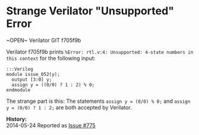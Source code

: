 
Strange Verilator "Unsupported" Error
=====================================

~OPEN~ Verilator GIT f705f9b

Verilator f705f9b prints `%Error: rtl.v:4: Unsupported: 4-state numbers in this context`
for the following input:

    :::Verilog
    module issue_052(y);
      output [3:0] y;
      assign y = ((0/0) ? 1 : 2) % 0;
    endmodule

The strange part is this: The statements `assign y = (0/0) % 0;` and
`assign y = (0/0) ? 1 : 2;` are both accepted by Verilator.

**History:**  
2014-05-24 Reported as [Issue #775](http://www.veripool.org/issues/775-Verilator-Strange-Verilator-Unsupported-Error)
